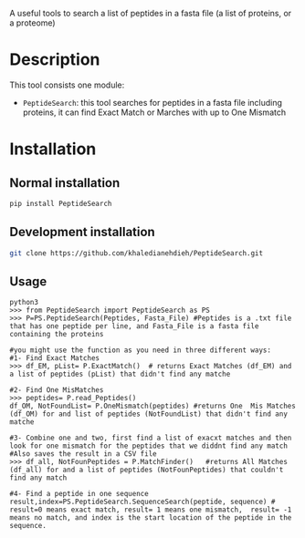 A useful tools to search a list of peptides in a fasta file (a list of proteins, or a proteome)

# Description
    
This tool consists one module:

- `PeptideSearch`: this tool searches for peptides in a fasta file including proteins, it can find Exact Match or Marches with up to One Mismatch 

# Installation
 
## Normal installation

```bash
pip install PeptideSearch
```

## Development installation

```bash
git clone https://github.com/khaledianehdieh/PeptideSearch.git
```

## Usage

```
python3
>>> from PeptideSearch import PeptideSearch as PS 
>>> P=PS.PeptideSearch(Peptides, Fasta_File) #Peptides is a .txt file that has one peptide per line, and Fasta_File is a fasta file containing the proteins

#you might use the function as you need in three different ways:
#1- Find Exact Matches
>>> df_EM, pList= P.ExactMatch()  # returns Exact Matches (df_EM) and a list of peptides (pList) that didn't find any matche

#2- Find One MisMatches
>>> peptides= P.read_Peptides()
df_OM, NotFoundList= P.OneMismatch(peptides) #returns One  Mis Matches (df_OM) for and list of peptides (NotFoundList) that didn't find any matche

#3- Combine one and two, first find a list of exacxt matches and then look for one mismatch for the peptides that we diddnt find any match
#Also saves the result in a CSV file
>>> df_all, NotFounPeptides = P.MatchFinder()   #returns All Matches (df_all) for and a list of peptides (NotFounPeptides) that couldn't find any match

#4- Find a peptide in one sequence
result,index=PS.PeptideSearch.SequenceSearch(peptide, sequence) # result=0 means exact match, result= 1 means one mismatch,  result= -1 means no match, and index is the start location of the peptide in the sequence.

```
